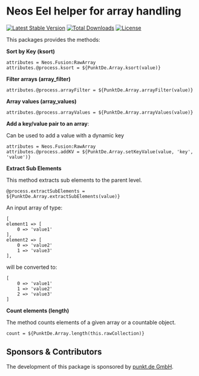 # Neos Eel helper for array handling

[![Latest Stable Version](https://poser.pugx.org/punktDe/eel-arrayhelper/v/stable)](https://packagist.org/packages/punktDe/eel-arrayhelper) [![Total Downloads](https://poser.pugx.org/punktDe/eel-arrayhelper/downloads)](https://packagist.org/packages/punktDe/eel-arrayhelper) [![License](https://poser.pugx.org/punktDe/eel-arrayhelper/license)](https://packagist.org/packages/punktDe/eel-arrayhelper)

This packages provides the methods:

**Sort by Key (ksort)**

    attributes = Neos.Fusion:RawArray
    attributes.@process.ksort = ${PunktDe.Array.ksort(value)}

**Filter arrays (array_filter)**

    attributes.@process.arrayFilter = ${PunktDe.Array.arrayFilter(value)}

**Array values (array_values)**

    attributes.@process.arrayValues = ${PunktDe.Array.arrayValues(value)}

**Add a key/value pair to an array**:

Can be used to add a value with a dynamic key

    attributes = Neos.Fusion:RawArray
    attributes.@process.addKV = ${PunktDe.Array.setKeyValue(value, 'key', 'value')}
    
**Extract Sub Elements**

This method extracts sub elements to the parent level.
    
    @process.extractSubElements = ${PunktDe.Array.extractSubElements(value)}
    
An input array of type:

    [
    element1 => [
        0 => 'value1' 
    ],
    element2 => [
        0 => 'value2'
        1 => 'value3'
    ],     
    
will be converted to: 

    [
        0 => 'value1'
        1 => 'value2'
        2 => 'value3'
    ]

**Count elements (length)**

The method counts elements of a given array or a countable object.

    count = ${PunktDe.Array.length(this.rawCollection)}

## Sponsors & Contributors

The development of this package is sponsored by [punkt.de GmbH](https://punkt.de/en).
